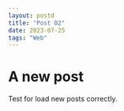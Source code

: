 ```yaml
---
layout: postd
title: "Post 02"
date: 2023-07-25
tags: "Web"
---
```


<h1> A new post</h1>
<p> Test for load new posts correctly.</p>
